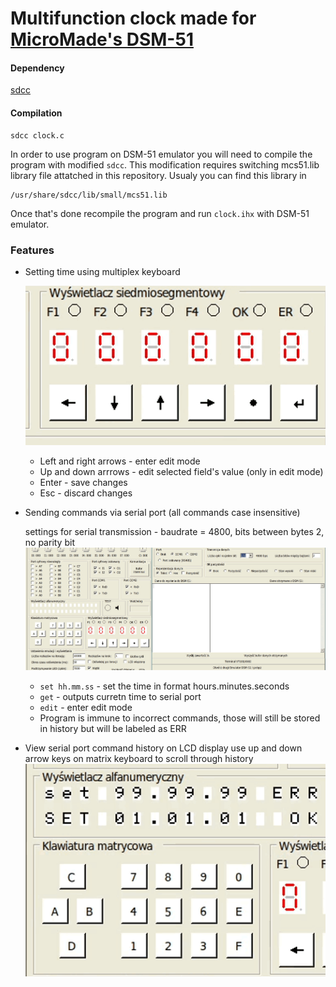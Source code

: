 # Multifunction clock made for [MicroMade's DSM-51](pliki.micromade.pl/pdf/dsm_kk.pdf)
#### Dependency
[sdcc](https://sourceforge.net/projects/sdcc/)
#### Compilation
```
sdcc clock.c
```
In order to use program on DSM-51 emulator you will need to compile the program with modified `sdcc`. 
This modification requires switching mcs51.lib library file attatched in this repository.
Usualy you can find this library in
```
/usr/share/sdcc/lib/small/mcs51.lib
```
Once that's done recompile the program and run `clock.ihx` with DSM-51 emulator.
### Features
- Setting time using multiplex keyboard

  ![mux_keyboard](images/mux.gif?raw=true)
  - Left and right arrows - enter edit mode
  - Up and down arrrows - edit selected field's value (only in edit mode)
  - Enter - save changes
  - Esc - discard changes
- Sending commands via serial port (all commands case insensitive)

   settings for serial transmission - baudrate = 4800, bits between bytes 2, no parity bit
   ![commands](images/cmds.gif?raw=true)
  - `set hh.mm.ss` - set the time in format hours.minutes.seconds
  - `get` - outputs curretn time to serial port
  - `edit` - enter edit mode 
  - Program is immune to incorrect commands, those will still be stored in history but will be labeled as ERR
- View serial port command history on LCD display use up and down arrow keys on matrix keyboard to scroll through history
  ![mat_keyboard](images/mat.gif?raw=true)

